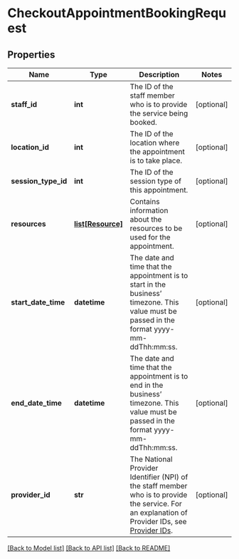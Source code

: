 # CheckoutAppointmentBookingRequest

## Properties
Name | Type | Description | Notes
------------ | ------------- | ------------- | -------------
**staff_id** | **int** | The ID of the staff member who is to provide the service being booked. | [optional] 
**location_id** | **int** | The ID of the location where the appointment is to take place. | [optional] 
**session_type_id** | **int** | The ID of the session type of this appointment. | [optional] 
**resources** | [**list[Resource]**](Resource.md) | Contains information about the resources to be used for the appointment. | [optional] 
**start_date_time** | **datetime** | The date and time that the appointment is to start in the business’ timezone. This value must be passed in the format yyyy-mm-ddThh:mm:ss. | [optional] 
**end_date_time** | **datetime** | The date and time that the appointment is to end in the business’ timezone. This value must be passed in the format yyyy-mm-ddThh:mm:ss. | [optional] 
**provider_id** | **str** | The National Provider Identifier (NPI) of the staff member who is to provide the service. For an explanation of Provider IDs, see [Provider IDs](https://support.mindbodyonline.com/s/article/204075743-Provider-IDs?language&#x3D;en_US). | [optional] 

[[Back to Model list]](../README.md#documentation-for-models) [[Back to API list]](../README.md#documentation-for-api-endpoints) [[Back to README]](../README.md)


